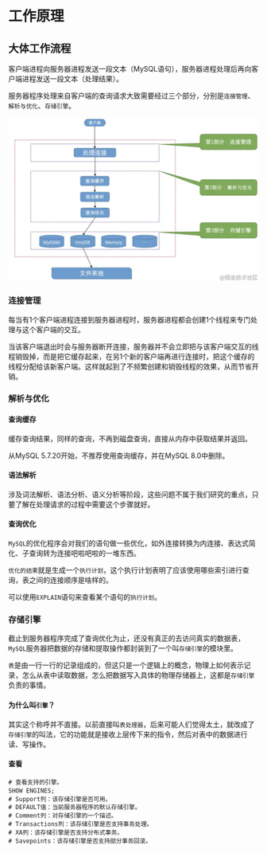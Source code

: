 # 工作原理

## 大体工作流程

客户端进程向服务器进程发送一段文本（MySQL语句），服务器进程处理后再向客户端进程发送一段文本（处理结果）。

服务器程序处理来自客户端的查询请求大致需要经过三个部分，分别是`连接管理`、`解析与优化`、`存储引擎`。

![image-20211001214112468](4-工作原理.assets/image-20211001214112468.png)

### 连接管理

每当有1个客户端进程连接到服务器进程时，服务器进程都会创建1个线程来专门处理与这个客户端的交互。

当该客户端退出时会与服务器断开连接，服务器并不会立即把与该客户端交互的线程销毁掉，而是把它缓存起来，在另1个新的客户端再进行连接时，把这个缓存的线程分配给该新客户端。这样就起到了不频繁创建和销毁线程的效果，从而节省开销。

### 解析与优化

#### 查询缓存

缓存查询结果，同样的查询，不再到磁盘查询，直接从内存中获取结果并返回。

从MySQL 5.7.20开始，不推荐使用查询缓存，并在MySQL 8.0中删除。

#### 语法解析

涉及词法解析、语法分析、语义分析等阶段，这些问题不属于我们研究的重点，只要了解在处理请求的过程中需要这个步骤就好。

#### 查询优化

`MySQL`的优化程序会对我们的语句做一些优化，如外连接转换为内连接、表达式简化、子查询转为连接吧啦吧啦的一堆东西。

`优化的结果`就是生成一个`执行计划`，这个执行计划表明了应该使用哪些索引进行查询，表之间的连接顺序是啥样的。

可以使用`EXPLAIN`语句来查看某个语句的`执行计划`。

### 存储引擎

截止到服务器程序完成了查询优化为止，还没有真正的去访问真实的数据表，`MySQL`服务器把数据的存储和提取操作都封装到了一个叫`存储引擎`的模块里。

`表`是由一行一行的记录组成的，但这只是一个逻辑上的概念，物理上如何表示记录，怎么从表中读取数据，怎么把数据写入具体的物理存储器上，这都是`存储引擎`负责的事情。

#### 为什么叫`引擎`？

其实这个称呼并不直接。以前直接叫`表处理器`，后来可能人们觉得太土，就改成了`存储引擎`的叫法，它的功能就是接收上层传下来的指令，然后对表中的数据进行读、写操作。

#### 查看

```sql
# 查看支持的引擎。
SHOW ENGINES;
# Support列：该存储引擎是否可用。
# DEFAULT值：当前服务器程序的默认存储引擎。
# Comment列：对存储引擎的一个描述。
# Transactions列：该存储引擎是否支持事务处理。
# XA列：该存储引擎是否支持分布式事务。
# Savepoints：该存储引擎是否支持部分事务回滚。
```

